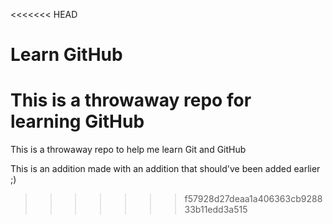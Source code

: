 <<<<<<< HEAD
# Learn GitHub  

 This is a throwaway repo for learning GitHub
=======
This is a throwaway repo to help me learn Git and GitHub

This is an addition made with an addition that should've been added earlier ;)
>>>>>>> f57928d27deaa1a406363cb928833b11edd3a515
